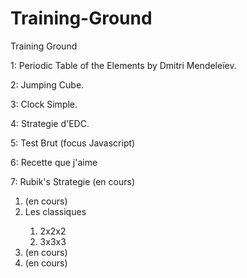 # Training-Ground
Training Ground

<p>1: Periodic Table of the Elements by Dmitri Mendeleïev.</p>
<p>2: Jumping Cube.</p>
<p>3: Clock Simple.</p>
<p>4: Strategie d'EDC.</p>
<p>5: Test Brut (focus Javascript)</p>
<p>6: Recette que j'aime</p>
<p>7: Rubik's Strategie (en cours)</p>
    <ol>
        <li>(en cours)</li>
        <li>Les classiques</li>
            <ol>
                <li>2x2x2</li>
                <li>3x3x3</li>
            </ol>
        <li>(en cours)</li>
        <li>(en cours)</li>
    </ol>